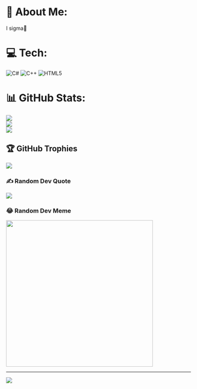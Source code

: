 # 💫 About Me:
I sigma🗿


# 💻 Tech:
![C#](https://img.shields.io/badge/c%23-%23239120.svg?style=for-the-badge&logo=csharp&logoColor=white) ![C++](https://img.shields.io/badge/c++-%2300599C.svg?style=for-the-badge&logo=c%2B%2B&logoColor=white) ![HTML5](https://img.shields.io/badge/html5-%23E34F26.svg?style=for-the-badge&logo=html5&logoColor=white)
# 📊 GitHub Stats:
![](https://github-readme-stats.vercel.app/api?username=ezuar&theme=dark&hide_border=false&include_all_commits=true&count_private=false)<br/>
![](https://github-readme-streak-stats.herokuapp.com/?user=ezuar&theme=dark&hide_border=false)<br/>
![](https://github-readme-stats.vercel.app/api/top-langs/?username=ezuar&theme=dark&hide_border=false&include_all_commits=true&count_private=false&layout=compact)

## 🏆 GitHub Trophies
![](https://github-profile-trophy.vercel.app/?username=ezuar&theme=radical&no-frame=false&no-bg=true&margin-w=4)

### ✍️ Random Dev Quote
![](https://quotes-github-readme.vercel.app/api?type=vetical&theme=radical)

### 😂 Random Dev Meme
<img src='https://randommeme-five.vercel.app/' style="height: 400px;"/>

---
[![](https://visitcount.itsvg.in/api?id=ezuar&icon=8&color=9)](https://visitcount.itsvg.in)

<!-- Proudly created with GPRM ( https://gprm.itsvg.in ) -->
